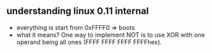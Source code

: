 ## understanding linux 0.11 internal

- everything is start from 0xFFFF0 => boots
- what it means? One way to implement NOT is to use XOR with one operand being all ones (FFFF FFFF FFFF FFFFhex).
